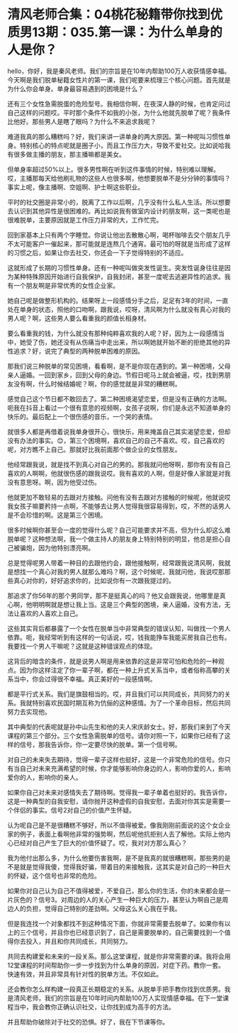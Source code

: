 # 清风老师合集：04桃花秘籍带你找到优质男13期：035.第一课：为什么单身的人是你？

hello，你好，我是秦风老师。我们的宗旨是在10年内帮助100万人收获情感幸福。今天啊是我们脱单秘籍女性片的第一课，我们呢要来梳理三个核心问题。首先就是为什么你会单身。单身最容易遇到的困境是什么？

还有三个女性急需脱蛋的危险型号。我相信你啊，在夜深人静的时候，也肯定问过自己这样的问题哎。平时那个条件不如我的小张，为什么他就先脱单了呢？我条件比他好。那些男人是瞎了眼吗？为什么不来追求我呢？

难道我真的那么糟糕吗？好，我们来讲一讲单身的两大原因。第一种呢叫习惯性单身。特别核心的特点呢就是圈子小，而且工作压力大，导致不爱社交。比如说哈我有很多做主播的朋友，那主播嘛都是美女。

但单身率超过50%以上。很多男性啊在听到这件事情的时候，特别难以理解。哎，主播那每天给他刷礼物的这些人也很多啊，他想要脱单不是分分钟的事情吗？事实上呢，像主播啊、空姐啊、护士啊这些职业。

平时的社交圈是非常小的，脱离了工作以后啊，几乎没有什么私人生活。所以想要去认识到其他异性是很困难的。再比如说我有做室内设计的朋友啊，这一类呢也是很难脱单，主要原因就是工作压力非常的大，工作忙完。

回到家基本上只有两个字睡觉。你说让他出去散散心啊，喝杯咖啡去交个朋友几乎不太可能客户一催起来，那可能就是连熬几个通宵。最可怕的呀就是当形成了这样的习惯之后，如果让你去社交，你还会一下子觉得特别的不适应。

这就形成了长期的习惯性单身。还有一种呢叫做突发性诞生。突发性诞身往往是因为某种特殊原因开始进行自我保护，自我封闭，甚至一度呢去逃避异性的追求。我有一个朋友啊是非常优秀的女性企业家。

她自己呢是做整形机构的。结果呀上一段感情分手之后，足足有3年的时间，一直处在单身的状态，照他的口吻啊，跟我说，哎呀，清风啊为什么就没有真心对我的男人呢？啊，这些男人要么看重我的颜值长相身材。

要么看重我的钱，为什么就没有那种纯粹喜欢我的人呢？好，因为上一段感情当中，她受了伤，她还没有从伤痛当中走出来，所以啊她就开始不断的拒绝其他的异性追求？好，说完了典型的两种脱单困难的原因。

那我们说三种脱单的常见困境，看看啊，是不是你现在遇到的。第一种困境，父母亲人逼婚。一回到家乡，回到父母的身边。节假日呢马上就会被逼，哎，找到男朋友没有啊，什么时候结婚呢？啊，你的感觉就是非常的糟糕啊。

感觉自己这个节日都不敢回去了。第二种困境渴望恋爱，但是没有正确的方法啊。呃我在抖音上看过一个很有意思的视频啊，女孩子说啊，你们是永远不知道单身的快乐的。最后配上一个很伤感的音乐，一个哭的表情。

就很多人都是再借着说我单身很开心，很快乐，用来掩盖自己其实渴望恋爱，但却没有办法的事实。😊，第三个困境啊，喜欢自己的自己不喜欢。哎，自己喜欢的呢，对方瞧不上自己。那就好比我前面那个做企业的女性朋友。

他经常跟我说，就是找不到真心对自己的男的。那我就问他呀啊，那你有没有自己喜欢的人啊啊，他就很伤感的跟我说哎。我有喜欢的人啊，但是好像人家就是对我没有意思呀。啊，因为他受过伤。

他就更加不敢轻易的去跟对方接触。问他有没有去跟对方接触的时候呢，他就说哎我女孩子嘛要矜持一点啊，不能够去让男人觉得我很容易得到，哎，不然的话男人是不会珍惜的啊。这是第三个困境。

很多时候啊你甚至会一度的觉得什么呢？自己可能要求并不高，但为什么却这么难脱单呢？这种想法啊，我一个做主持人的朋友身上特别特别的明显，他总是担心自己被骗炮，因为他特别漂亮啊。

总是觉得呢男人带着一种目的去跟他约会，跟他接触啊，经常跟我说清风啊，我就是想找一个真心对我的男人就那么难吗？啊，这个时候呢，我就问他，我说哎那那些真心对你的，好好追求你的，比如说你有一次跟我提过的。

那追求了你56年的那个男同学，那不是挺真心的吗？他又会跟我说，他哪里是真心啊，他明明啊就是想让我上当。这是三个典型的困境，亲人逼婚，没有方法，无法让喜欢的人喜欢上自己。

这些其实背后都暴露了一个女性在脱单当中非常典型的错误认知，叫做找一个男人依靠。呃，我经常听到有这样的一句话说，哎，钱我能挣车我能买房我自己也有。我要找一个男人干嘛呢？这就是这种错误观点的体现。

这背后的暗含的条件，就是说男人啊是用来依靠的这是非常可怕和危险的一种观点。因为你这样注定了你一辈子啊，都在一种上升式关系当中，或者俗称高攀的关系当中，你会过得很不幸福。真正美好的一段感情啊。

都是平行式关系。我们是旗鼓相当的。哎，并且我们可以共同成长，共同努力的关系。我就特别喜欢民国时期互称为伉俪的这种感情。为了一个革命目标，然后共同努力去实现他。

其中典型的代表呢就是孙中山先生和他的夫人宋庆龄女士。好，那我们来到了今天课程的第三个部分。三个女性急需脱单的信号。请你对照一下，如果你已经有了这样的信号，那我告诉你，你一定要尽快的脱单。第一个信号啊。

对自己的未来失去期待，觉得一辈子这样也挺好，这是一个非常危险的信号。你只有当自己对未来充满希望的时候，你才能够影响你身边的人，影响你爱的人，影响爱你的人，影响你的亲人。

如果你自己对未来对感情失去了期待啊。觉得我一辈子单着也挺好的。我告诉你，这是一种典型的自我安慰，请你抛开这种虚假的自我安慰，去面对你其实是需要一个伴侣的事实。信号2对自己的价值产生怀疑。

认为呢自己是不是很糟糕不够好，所以不值得被爱。像我刚刚前面说的这个女企业家的例子，表面上看啊他非常的强势啊，然后呢他抗拒别人去了解他。实际上他内心已经对自己产生了巨大的价值怀疑了。哎，我对对方那么真心？

我为他付出那么多，为什么他要伤害我啊，是不是我真的就很糟糕啊，那些男的是不是就是觉得我傻，觉得我好骗，带着目的来接触我，这其实是对自己的一种巨大的怀疑，这个信号也非常的危险。

如果你对自己认为自己不值得被爱，不爱自己，那么你的生活，你的未来都会是一片灰色的？信号3。对周边的人的关心产生一种巨大的压力，甚至认为啊自己是周边人的负担，觉得自己特别的差劲啊。父母这么关心我在乎我。

但是我连找一个对象都找不到这种情况下面，你就非常需要去脱单了。如果你有以上的三个信号，并且你也已经意识到了，自己是需要脱单的，自己需要找到一个值得你去投入，并且和你共同成长，共同努力。

共同去构建爱和未来的一段关系。那么这堂课程，就是你非常需要的课。我将会用12堂课程的时间帮助你一步一步找到为什么单身的原因，对症下药。教你一套。快速有效，并且非常具有针对性的脱单方法。不仅如此。

还会教你怎么样构建一段真正长期稳定的关系。从脱单手把手教你找到优质男。我是清风老师，我们的宗旨是在10年时间内帮助100万人实现情感幸福。在下一堂课程当中，我会教你正确认识社交，让你找到成为高手的方法。

并且帮助你破除对于社交的恐惧。好了，我在下节课等你。